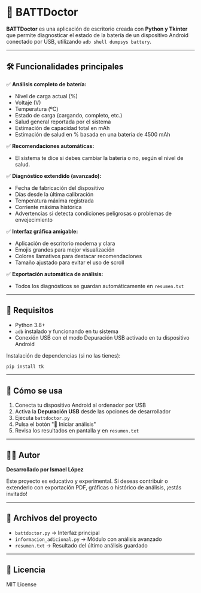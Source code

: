 
# 📱 BATTDoctor

**BATTDoctor** es una aplicación de escritorio creada con **Python y Tkinter** que permite diagnosticar el estado de la batería de un dispositivo Android conectado por USB, utilizando `adb shell dumpsys battery`.

---

## 🛠️ Funcionalidades principales

✅ **Análisis completo de batería:**
- Nivel de carga actual (%)
- Voltaje (V)
- Temperatura (ºC)
- Estado de carga (cargando, completo, etc.)
- Salud general reportada por el sistema
- Estimación de capacidad total en mAh
- Estimación de salud en % basada en una batería de 4500 mAh

✅ **Recomendaciones automáticas:**
- El sistema te dice si debes cambiar la batería o no, según el nivel de salud.

✅ **Diagnóstico extendido (avanzado):**
- Fecha de fabricación del dispositivo
- Días desde la última calibración
- Temperatura máxima registrada
- Corriente máxima histórica
- Advertencias si detecta condiciones peligrosas o problemas de envejecimiento

✅ **Interfaz gráfica amigable:**
- Aplicación de escritorio moderna y clara
- Emojis grandes para mejor visualización
- Colores llamativos para destacar recomendaciones
- Tamaño ajustado para evitar el uso de scroll

✅ **Exportación automática de análisis:**
- Todos los diagnósticos se guardan automáticamente en `resumen.txt`

---

## 🧰 Requisitos
- Python 3.8+
- `adb` instalado y funcionando en tu sistema
- Conexión USB con el modo Depuración USB activado en tu dispositivo Android

Instalación de dependencias (si no las tienes):
```bash
pip install tk
```

---

## 🚀 Cómo se usa

1. Conecta tu dispositivo Android al ordenador por USB
2. Activa la **Depuración USB** desde las opciones de desarrollador
3. Ejecuta `battdoctor.py`
4. Pulsa el botón "📲 Iniciar análisis"
5. Revisa los resultados en pantalla y en `resumen.txt`

---

## 👨‍💻 Autor
**Desarrollado por Ismael López**

Este proyecto es educativo y experimental. Si deseas contribuir o extenderlo con exportación PDF, gráficas o histórico de análisis, ¡estás invitado!

---

## 🧩 Archivos del proyecto

- `battdoctor.py` → Interfaz principal
- `informacion_adicional.py` → Módulo con análisis avanzado
- `resumen.txt` → Resultado del último análisis guardado

---

## 📎 Licencia
MIT License
